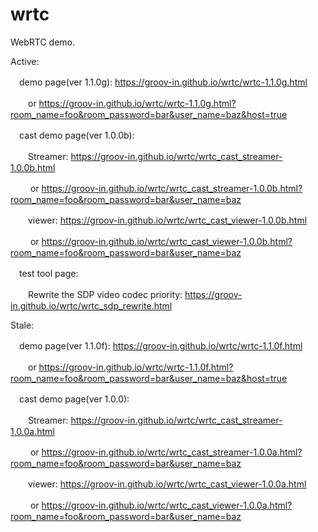 # wrtc
WebRTC demo.

Active:
  
　demo page(ver 1.1.0g): https://groov-in.github.io/wrtc/wrtc-1.1.0g.html

　　or https://groov-in.github.io/wrtc/wrtc-1.1.0g.html?room_name=foo&room_password=bar&user_name=baz&host=true

　cast demo page(ver 1.0.0b):
 
 　　Streamer: https://groov-in.github.io/wrtc/wrtc_cast_streamer-1.0.0b.html
   
　　 or https://groov-in.github.io/wrtc/wrtc_cast_streamer-1.0.0b.html?room_name=foo&room_password=bar&user_name=baz
   
 　　viewer: https://groov-in.github.io/wrtc/wrtc_cast_viewer-1.0.0b.html
   
　　 or https://groov-in.github.io/wrtc/wrtc_cast_viewer-1.0.0b.html?room_name=foo&room_password=bar&user_name=baz

　test tool page:

　　Rewrite the SDP video codec priority: https://groov-in.github.io/wrtc/wrtc_sdp_rewrite.html

Stale:

　demo page(ver 1.1.0f): https://groov-in.github.io/wrtc/wrtc-1.1.0f.html

　　or https://groov-in.github.io/wrtc/wrtc-1.1.0f.html?room_name=foo&room_password=bar&user_name=baz&host=true
  
  
　cast demo page(ver 1.0.0):
 
 　　Streamer: https://groov-in.github.io/wrtc/wrtc_cast_streamer-1.0.0a.html
   
　　 or https://groov-in.github.io/wrtc/wrtc_cast_streamer-1.0.0a.html?room_name=foo&room_password=bar&user_name=baz
   
 　　viewer: https://groov-in.github.io/wrtc/wrtc_cast_viewer-1.0.0a.html
   
　　 or https://groov-in.github.io/wrtc/wrtc_cast_viewer-1.0.0a.html?room_name=foo&room_password=bar&user_name=baz
